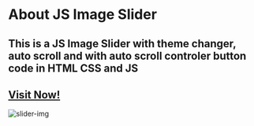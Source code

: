 # About JS Image Slider
## This is a JS Image Slider with theme changer, auto scroll and with auto scroll controler button code in HTML CSS and JS
## [Visit Now!](https://js-simple-img-slider.netlify.app/)
![slider-img](https://github.com/user-attachments/assets/59babdd2-fc19-433c-9a82-62616429261e)
